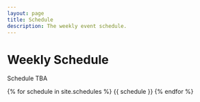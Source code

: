 ```yaml
---
layout: page
title: Schedule
description: The weekly event schedule.
---
```


# Weekly Schedule

Schedule TBA

{% for schedule in site.schedules %}
{{ schedule }}
{% endfor %}
